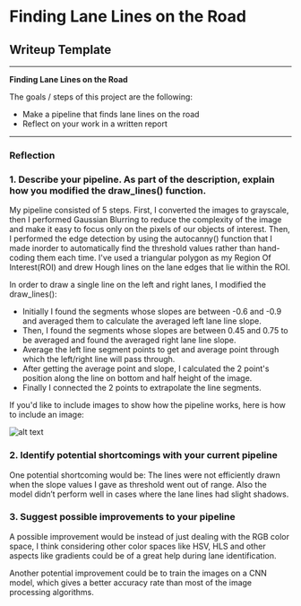 # **Finding Lane Lines on the Road** 

## Writeup Template



---

**Finding Lane Lines on the Road**

The goals / steps of this project are the following:
* Make a pipeline that finds lane lines on the road
* Reflect on your work in a written report


[//]: # (Image References)

[image1]: ./examples/grayscale.jpg "Grayscale"

---

### Reflection

### 1. Describe your pipeline. As part of the description, explain how you modified the draw_lines() function.

My pipeline consisted of 5 steps. First, I converted the images to grayscale, then I performed Gaussian Blurring to reduce the complexity of the image and make it easy to focus only on the pixels of our objects of interest.
Then, I performed the edge detection by using the autocanny() function that I made inorder to automatically find the threshold values rather than hand-coding them each time.
I've used a triangular polygon as my Region Of Interest(ROI) and drew Hough lines on the lane edges that lie within the ROI.

In order to draw a single line on the left and right lanes, I modified the draw_lines():
* Initially I found the segments whose slopes are between -0.6 and -0.9 and averaged them to calculate the averaged left lane line slope.
* Then, I found the segments whose slopes are between 0.45 and 0.75 to be averaged and found the averaged right lane line slope.
* Average the left line segment points to get and average point through which the left/right line will pass through.
* After getting the average point and slope, I calculated the 2 point's position along the line on bottom and half height of the image.
* Finally I connected the 2 points to extrapolate the line segments.

If you'd like to include images to show how the pipeline works, here is how to include an image: 

![alt text][image1]


### 2. Identify potential shortcomings with your current pipeline


One potential shortcoming would be:
The lines were not efficiently drawn when the slope values I gave as threshold went out of range. Also the model didn’t perform well in cases where the lane lines had slight shadows.




### 3. Suggest possible improvements to your pipeline

A possible improvement would be instead of just dealing with the RGB color space, I think considering other color spaces like HSV, HLS and other aspects like gradients could be of a great help during lane identification.

Another potential improvement could be to train the images on a CNN model, which gives a better accuracy rate than most of the image processing algorithms.
